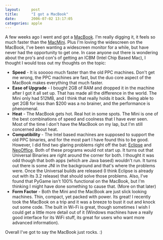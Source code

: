 ```yaml
---
layout:     post
title:      "I got a MacBook"
date:       2006-07-02 13:17:05
categories: apple
---
```

A few weeks ago I went and got a [MacBook](http://www.apple.com/macbook/). I'm really digging it, it feels so much faster than the [MacMini](http://www.apple.com/macmini/). Plus I'm loving the widescreen on the MacBook, I've been wanting a widescreen monitor for a while, but have never had the opportunity to get one. In case anyone out there is wondering about the pro's and con's of getting an ICBM (Intel Chip Based Mac), I thought I would toss out my thoughts on the topic: 

  * **Speed** \- It is sooooo much faster than the old PPC machines. Don't get me wrong, the PPC machines are fast, but the duo core aspect of the MacBook makes everything that much faster.
  * **Ease of Upgrade** \- I bought 2GB of RAM and dropped it in the machine after I got it all set up. That has made all the difference in the world. The Mini only had 512MB, and I think that really holds it back. Being able to get 2GB for less than $200 was a no brainer, and the performance is phenomenal.
  * **Heat** \- The MacBook gets hot. Real hot in some spots. The Mini is one of the best combinations of speed and coolness that I have ever seen. Most of the time I don't have the MacBook on my lap, but I'm still concerned about heat.
  * **Compatibility** \- The Intel based machines are supposed to support the old PPC binaries, and for the most part I have found this to be good. However, I did find two glaring problems right off the bat: [Eclipse](http://www.eclipse.org/) and [NeoOffice](http://www.neooffice.org/). Both of these programs would not start up. It turns out that Universal Binaries are right around the corner for both. I thought it was odd though that both apps (which are Java based) wouldn't run. It turns out there is some JNI in the background and that's where the problems were. Once the Universal builds are released (I think Eclipse is already out with its 3.2 release) that should solve those problems. Also, I've found that PyGame isn't 100% functional on the MacBook, but I'm thinking I might have done something to cause that. (More on that later)
  * **Form Factor** \- Both the Mini and the MacBook are just slick looking machines. Thin, compact, yet packed with power. Its great! I recently took the MacBook on a trip and it was a breeze to bust it out and knock out some code. The built in Wi-Fi is great, though sometimes I wish I could get a little more detail out of it (Windows machines have a really good interface for its WiFi stuff, its great for users who want more advanced information). 

Overall I've got to say the MacBook just rocks. :)
